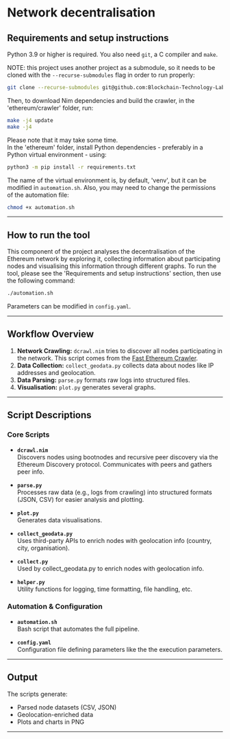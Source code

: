 # Network decentralisation

## Requirements and setup instructions

Python 3.9 or higher is required. You also need `git`, a C compiler and `make`.

NOTE: this project uses another project as a submodule, so it needs to be cloned with the `--recurse-submodules` flag in order to run properly:
```bash
git clone --recurse-submodules git@github.com:Blockchain-Technology-Lab/network-decentralization.git
```
Then, to download Nim dependencies and build the crawler, in the 'ethereum/crawler' folder, run:
```bash
make -j4 update
make -j4
```
Please note that it may take some time.  
In the 'ethereum' folder, install Python dependencies - preferably in a Python virtual environment - using:
```bash
python3 -m pip install -r requirements.txt
```
The name of the virtual environment is, by default, 'venv', but it can be modified in `automation.sh`. Also, you may need to change the permissions of the automation file:
```bash
chmod +x automation.sh
```

---

## How to run the tool

This component of the project analyses the decentralisation of the Ethereum network by exploring it, collecting information about participating nodes and visualising this information through different graphs. To run the tool, please see the 'Requirements and setup instructions' section, then use the following command:
```bash
./automation.sh
```
Parameters can be modified in `config.yaml`.

---

## Workflow Overview

1. **Network Crawling:** `dcrawl.nim` tries to discover all nodes participating in the network. This script comes from the [Fast Ethereum Crawler](https://github.com/cskiraly/fast-ethereum-crawler.git).
2. **Data Collection:** `collect_geodata.py` collects data about nodes like IP addresses and geolocation.
3. **Data Parsing:** `parse.py` formats raw logs into structured files.
4. **Visualisation:** `plot.py` generates several graphs.

---

## Script Descriptions

### Core Scripts

- **`dcrawl.nim`**  
  Discovers nodes using bootnodes and recursive peer discovery via the Ethereum Discovery protocol. Communicates with peers and gathers peer info.

- **`parse.py`**  
  Processes raw data (e.g., logs from crawling) into structured formats (JSON, CSV) for easier analysis and plotting.

- **`plot.py`**  
  Generates data visualisations.

- **`collect_geodata.py`**  
  Uses third-party APIs to enrich nodes with geolocation info (country, city, organisation).

- **`collect.py`**  
  Used by collect_geodata.py to enrich nodes with geolocation info.
  
- **`helper.py`**  
  Utility functions for logging, time formatting, file handling, etc.


### Automation & Configuration

- **`automation.sh`**  
  Bash script that automates the full pipeline.

- **`config.yaml`**  
  Configuration file defining parameters like the the execution parameters.


---

## Output

The scripts generate:
- Parsed node datasets (CSV, JSON)
- Geolocation-enriched data
- Plots and charts in PNG

---
